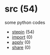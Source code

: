 # src (54)
some python codes

+ [stepin](stepin/README.md) (54)
+ [import](import/README.md) (0)
+ [apply](apply/README.md) (0)
+ [share](share/README.md) (0)

